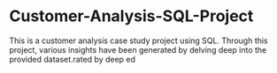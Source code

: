 # Customer-Analysis-SQL-Project
This is a customer analysis case study project using SQL. Through this project, various insights have been generated by delving deep into the provided dataset.rated by deep ed 
